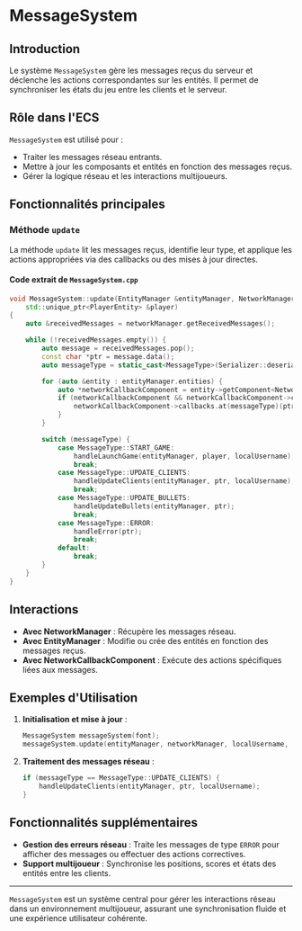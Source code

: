 # MessageSystem

## Introduction

Le système `MessageSystem` gère les messages reçus du serveur et déclenche les actions correspondantes sur les entités. Il permet de synchroniser les états du jeu entre les clients et le serveur.

## Rôle dans l'ECS

`MessageSystem` est utilisé pour :

- Traiter les messages réseau entrants.
- Mettre à jour les composants et entités en fonction des messages reçus.
- Gérer la logique réseau et les interactions multijoueurs.

## Fonctionnalités principales

### Méthode `update`

La méthode `update` lit les messages reçus, identifie leur type, et applique les actions appropriées via des callbacks ou des mises à jour directes.

#### Code extrait de `MessageSystem.cpp`

```cpp
void MessageSystem::update(EntityManager &entityManager, NetworkManager &networkManager, std::string localUsername,
    std::unique_ptr<PlayerEntity> &player)
{
    auto &receivedMessages = networkManager.getReceivedMessages();

    while (!receivedMessages.empty()) {
        auto message = receivedMessages.pop();
        const char *ptr = message.data();
        auto messageType = static_cast<MessageType>(Serializer::deserialize<uint8_t>(ptr));

        for (auto &entity : entityManager.entities) {
            auto *networkCallbackComponent = entity->getComponent<NetworkCallbackComponent>();
            if (networkCallbackComponent && networkCallbackComponent->callbacks.count(messageType)) {
                networkCallbackComponent->callbacks.at(messageType)(ptr);
            }
        }

        switch (messageType) {
            case MessageType::START_GAME:
                handleLaunchGame(entityManager, player, localUsername);
                break;
            case MessageType::UPDATE_CLIENTS:
                handleUpdateClients(entityManager, ptr, localUsername);
                break;
            case MessageType::UPDATE_BULLETS:
                handleUpdateBullets(entityManager, ptr);
                break;
            case MessageType::ERROR:
                handleError(ptr);
                break;
            default:
                break;
        }
    }
}
```

## Interactions

- **Avec NetworkManager** : Récupère les messages réseau.
- **Avec EntityManager** : Modifie ou crée des entités en fonction des messages reçus.
- **Avec NetworkCallbackComponent** : Exécute des actions spécifiques liées aux messages.

## Exemples d'Utilisation

1. **Initialisation et mise à jour** :
   ```cpp
   MessageSystem messageSystem(font);
   messageSystem.update(entityManager, networkManager, localUsername, playerEntity);
   ```

2. **Traitement des messages réseau** :
   ```cpp
   if (messageType == MessageType::UPDATE_CLIENTS) {
       handleUpdateClients(entityManager, ptr, localUsername);
   }
   ```

## Fonctionnalités supplémentaires

- **Gestion des erreurs réseau** : Traite les messages de type `ERROR` pour afficher des messages ou effectuer des actions correctives.
- **Support multijoueur** : Synchronise les positions, scores et états des entités entre les clients.

---

`MessageSystem` est un système central pour gérer les interactions réseau dans un environnement multijoueur, assurant une synchronisation fluide et une expérience utilisateur cohérente.

